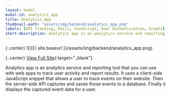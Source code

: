 ```yaml
---
layout: modal
modal-id: analytics_app
title: Analytics App
thumbnail-path: "assets/img/backend/analytics_app.png"
labels: [API Tracking, Rails, JavaScript, User Authentication, Graphs]
short-description: Analytics app is an analytics service and reporting tool that you can use with web apps to track user activity and report results. It uses a server-side API that captures and saves those events to a database.
---
```


{:.center}
![]({{ site.baseurl }}/assets/img/backend/analytics_app.png)

{:.center}
[View Full Site](http://analytics-app-ghbooth12.herokuapp.com){:target="\_blank"}


Analytics app is an analytics service and reporting tool that you can use with web apps to track user activity and report results. It uses a client-side JavaScript snippet that allows a user to track events on their website. Then the server-side API captures and saves those events to a database. Finally it displays the captured event data for a user.

